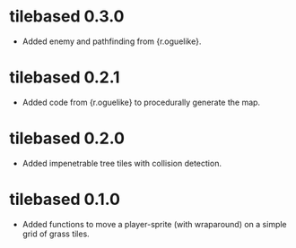 # tilebased 0.3.0

* Added enemy and pathfinding from {r.oguelike}.

# tilebased 0.2.1

* Added code from {r.oguelike} to procedurally generate the map.

# tilebased 0.2.0

* Added impenetrable tree tiles with collision detection.

# tilebased 0.1.0

* Added functions to move a player-sprite (with wraparound) on a simple grid of grass tiles.

